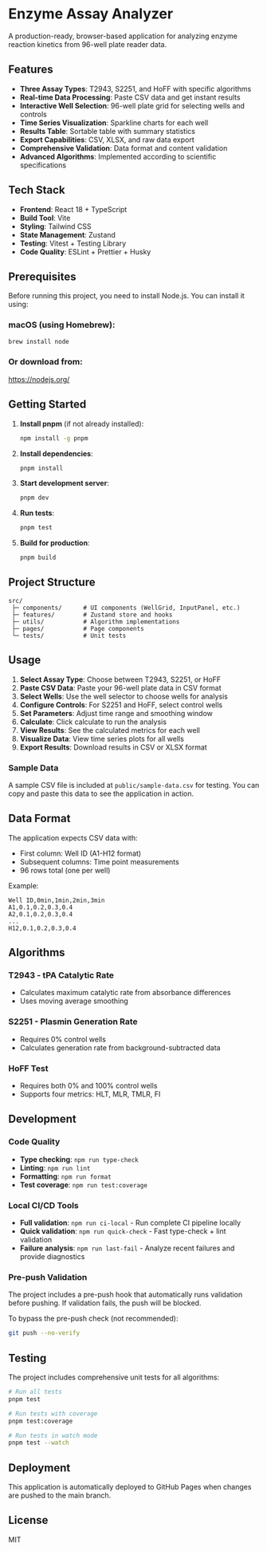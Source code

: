 # Enzyme Assay Analyzer

A production-ready, browser-based application for analyzing enzyme reaction kinetics from 96-well plate reader data.

## Features

- **Three Assay Types**: T2943, S2251, and HoFF with specific algorithms
- **Real-time Data Processing**: Paste CSV data and get instant results
- **Interactive Well Selection**: 96-well plate grid for selecting wells and controls
- **Time Series Visualization**: Sparkline charts for each well
- **Results Table**: Sortable table with summary statistics
- **Export Capabilities**: CSV, XLSX, and raw data export
- **Comprehensive Validation**: Data format and content validation
- **Advanced Algorithms**: Implemented according to scientific specifications

## Tech Stack

- **Frontend**: React 18 + TypeScript
- **Build Tool**: Vite
- **Styling**: Tailwind CSS
- **State Management**: Zustand
- **Testing**: Vitest + Testing Library
- **Code Quality**: ESLint + Prettier + Husky

## Prerequisites

Before running this project, you need to install Node.js. You can install it using:

### macOS (using Homebrew):
```bash
brew install node
```

### Or download from:
https://nodejs.org/

## Getting Started

1. **Install pnpm** (if not already installed):
   ```bash
   npm install -g pnpm
   ```

2. **Install dependencies**:
   ```bash
   pnpm install
   ```

3. **Start development server**:
   ```bash
   pnpm dev
   ```

4. **Run tests**:
   ```bash
   pnpm test
   ```

5. **Build for production**:
   ```bash
   pnpm build
   ```

## Project Structure

```
src/
 ├─ components/      # UI components (WellGrid, InputPanel, etc.)
 ├─ features/        # Zustand store and hooks
 ├─ utils/           # Algorithm implementations
 ├─ pages/           # Page components
 └─ tests/           # Unit tests
```

## Usage

1. **Select Assay Type**: Choose between T2943, S2251, or HoFF
2. **Paste CSV Data**: Paste your 96-well plate data in CSV format
3. **Select Wells**: Use the well selector to choose wells for analysis
4. **Configure Controls**: For S2251 and HoFF, select control wells
5. **Set Parameters**: Adjust time range and smoothing window
6. **Calculate**: Click calculate to run the analysis
7. **View Results**: See the calculated metrics for each well
8. **Visualize Data**: View time series plots for all wells
9. **Export Results**: Download results in CSV or XLSX format

### Sample Data

A sample CSV file is included at `public/sample-data.csv` for testing. You can copy and paste this data to see the application in action.

## Data Format

The application expects CSV data with:
- First column: Well ID (A1-H12 format)
- Subsequent columns: Time point measurements
- 96 rows total (one per well)

Example:
```csv
Well ID,0min,1min,2min,3min
A1,0.1,0.2,0.3,0.4
A2,0.1,0.2,0.3,0.4
...
H12,0.1,0.2,0.3,0.4
```

## Algorithms

### T2943 - tPA Catalytic Rate
- Calculates maximum catalytic rate from absorbance differences
- Uses moving average smoothing

### S2251 - Plasmin Generation Rate
- Requires 0% control wells
- Calculates generation rate from background-subtracted data

### HoFF Test
- Requires both 0% and 100% control wells
- Supports four metrics: HLT, MLR, TMLR, FI

## Development

### Code Quality
- **Type checking**: `npm run type-check`
- **Linting**: `npm run lint`
- **Formatting**: `npm run format`
- **Test coverage**: `npm run test:coverage`

### Local CI/CD Tools
- **Full validation**: `npm run ci-local` - Run complete CI pipeline locally
- **Quick validation**: `npm run quick-check` - Fast type-check + lint validation
- **Failure analysis**: `npm run last-fail` - Analyze recent failures and provide diagnostics

### Pre-push Validation
The project includes a pre-push hook that automatically runs validation before pushing. If validation fails, the push will be blocked.

To bypass the pre-push check (not recommended):
```bash
git push --no-verify
```

## Testing

The project includes comprehensive unit tests for all algorithms:

```bash
# Run all tests
pnpm test

# Run tests with coverage
pnpm test:coverage

# Run tests in watch mode
pnpm test --watch
```

## Deployment

This application is automatically deployed to GitHub Pages when changes are pushed to the main branch.

## License

MIT
